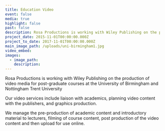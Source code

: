 ```yaml
---
title: Education Video
event: false
media: true
highlight: false
past: false
description: Rosa Productions is working with Wiley Publishing on the production of video media for post-graduate courses at the University of Birmingham and Nottingham Trent University.
project_date: 2015-11-01T00:00:00.000Z
project_to_date: 2017-11-01T00:00:00.000Z
main_image_path: /uploads/uni-birmingham1.jpg
video_embed:
images:
  - image_path:
    description:
---
```



Rosa Productions is working with Wiley Publishing on the production of video media for post-graduate courses at the University of Birmingham and Nottingham Trent University

Our video services include liaison with academics, planning video content with the publishers, and graphics production.

We manage the pre-production of academic content and introductory material to lecturers, filming of course content, post production of the video content and then upload for use online.
